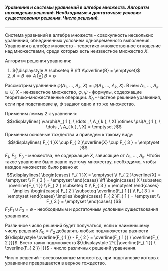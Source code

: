 ##### Уравнения и системы уравнений в алгебре множеств. Алгоритм нахождения решений. Необходимые и достаточные условия существования решения. Число решений.
---
Система уравнений в алгебре множеств - совокупность нескольких уравнений, объединенных условием одновременного выполнения. Уравнения в алгебре множеств - теоретико-множественное отношение над множествами, среди которых есть неизвестное множество ${\displaystyle X}$.

Алгоритм решения уравнения:
1. ${\displaystyle A \subseteq B \iff A\overline{B} = \emptyset}$
2. ${\displaystyle A = B \iff A \otimes B = \emptyset}$

Рассмотрим уравнение ${\displaystyle \varphi(A_{ 1 }, \ \dots, \ A_{ k }, \ X) = \psi(A_{ 1 }, \ \dots, \ A_{ k }, \ X)}$. В нем ${\displaystyle A_{ 1 }, \ \dots, \ A_{ k } \subseteq U, \ X}$ - неизвестное множество, ${\displaystyle \varphi, \ \psi}$ - формулы, содержащие теоретико-множественные операции. ${\displaystyle X_{ 0 }}$ - частное решение уравнения, если при подстановке ${\displaystyle \varphi, \ \psi}$ задают одно и то же множество.

Применим лемму 2 к уравнению:
$$\displaylines{
\varphi(A_{ 1 }, \  \dots , \  A_{ k }, \  X) \otimes \psi(A_{ 1 }, \  \dots , \  A_{ k }, \  X) = \emptyset
}$$
Применим основные тождества и приведем к такому виду:
$$\displaylines{
F_{ 1 }X \cup F_{ 2 }\overline{X} \cup  F_{ 3 } = \emptyset
}$$
${\displaystyle F_{ 1 }, \ F_{ 2 }, \ F_{ 3 }}$ - множества, не содержащие ${\displaystyle X}$, зависящие от ${\displaystyle A_{ 1 }, \ \dots, \ A_{ k }}$.
Чтобы такое уравнение было равно пустому множеству, необходимо, чтобы каждое множество было равно ${\displaystyle \emptyset}$:
$$\displaylines{
\begin{cases}
F_{ 1 }X = \emptyset \\
F_{ 2 }\overline{X} = \emptyset \\
F_{ 3 } = \emptyset
\end{cases} \iff \begin{cases}
X \subseteq \overline{F_{ 1 }} \\
F_{ 2 } \subseteq X \\
F_{ 3 } = \emptyset
\end{cases} \implies \begin{cases}
F_{ 2 } \subseteq \overline{F_{ 1 }} \\
F_{ 3 } = \emptyset
\end{cases} \implies \begin{cases}
 F_{ 2 }F_{ 1 } = \emptyset  \\
F_{ 3 } = \emptyset
\end{cases}
}$$
${\displaystyle F_{ 2 }F_{ 1 } \cup F_{ 3 } = \emptyset}$ - необходимым и достаточным условием существования уравнения.

Различное число решений будет получаться, если к наименьшему числу решений ${\displaystyle X_{ 0 } = F_{ 2 }}$ добавлять любые подмножества разности ${\displaystyle \overline{F_{ 1 }} - F_{ 2 } = \overline{F_{ 1 }} \  \overline{F_{ 2 }}}$. Всего таких подмножеств ${\displaystyle 2^{ |\overline{F_{ 1 }} \ \overline{F_{ 2 }} |}}$ - число различных решений уравнения.

Число решений - всевозможные множества, при подстановке которых уравнение превращается в верное тождество.
